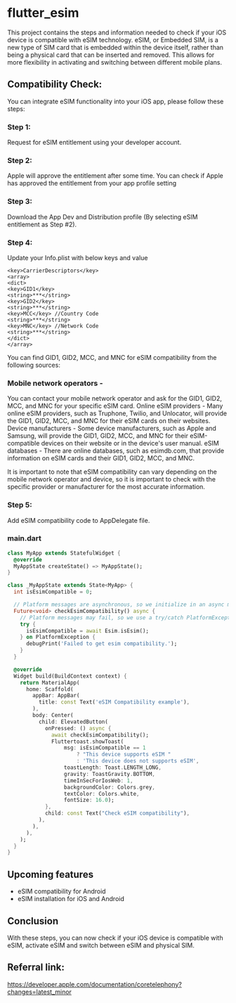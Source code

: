 # flutter_esim

This project contains the steps and information needed to check if your iOS device
is compatible with eSIM technology. eSIM, or Embedded SIM, is a new type of SIM card that is
embedded within the device itself, rather than being a physical card that can be inserted and removed.
This allows for more flexibility in activating and switching between different mobile plans.

## Compatibility Check:
You can integrate eSIM functionality into your iOS app, please follow these steps:
### Step 1:
Request for eSIM entitlement using your developer account.

### Step 2:
Apple will approve the entitlement after some time. You can check if Apple has approved the entitlement from your app profile setting

### Step 3:
Download the App Dev and Distribution profile (By selecting eSIM entitlement as Step #2).

### Step 4:
Update your Info.plist with below keys and value

```
<key>CarrierDescriptors</key>
<array>
<dict>
<key>GID1</key>
<string>***</string>
<key>GID2</key>
<string>***</string>
<key>MCC</key> //Country Code
<string>***</string>
<key>MNC</key> //Network Code
<string>***</string>
</dict>
</array>
```
You can find GID1, GID2, MCC, and MNC for eSIM compatibility from the following sources:

### Mobile network operators - 

You can contact your mobile network operator and ask for the GID1, GID2, MCC, and MNC for your specific eSIM card.
Online eSIM providers - Many online eSIM providers, such as Truphone, Twilio, and Unlocator, will provide the GID1, GID2, MCC, and MNC for their eSIM cards on their websites.
Device manufacturers - Some device manufacturers, such as Apple and Samsung, will provide the GID1, GID2, MCC, and MNC for their eSIM-compatible devices on their website or in the device's user manual.
eSIM databases - There are online databases, such as esimdb.com, that provide information on eSIM cards and their GID1, GID2, MCC, and MNC.

It is important to note that eSIM compatibility can vary depending on the mobile network operator
and device, so it is important to check with the specific provider or manufacturer for the most
accurate information.

### Step 5:
Add eSIM compatibility code to AppDelegate file.

### main.dart
```dart
class MyApp extends StatefulWidget {
  @override
  MyAppState createState() => MyAppState();
}

class _MyAppState extends State<MyApp> {
  int isEsimCompatible = 0;

  // Platform messages are asynchronous, so we initialize in an async method.
  Future<void> checkEsimCompatibility() async {
    // Platform messages may fail, so we use a try/catch PlatformException.
    try {
      isEsimCompatible = await Esim.isEsim();
    } on PlatformException {
      debugPrint('Failed to get esim compatibility.');
    }
  }

  @override
  Widget build(BuildContext context) {
    return MaterialApp(
      home: Scaffold(
        appBar: AppBar(
          title: const Text('eSIM Compatibility example'),
        ),
        body: Center(
          child: ElevatedButton(
            onPressed: () async {
              await checkEsimCompatibility();
              Fluttertoast.showToast(
                  msg: isEsimCompatible == 1
                      ? "This device supports eSIM "
                      : 'This device does not supports eSIM',
                  toastLength: Toast.LENGTH_LONG,
                  gravity: ToastGravity.BOTTOM,
                  timeInSecForIosWeb: 1,
                  backgroundColor: Colors.grey,
                  textColor: Colors.white,
                  fontSize: 16.0);
            },
            child: const Text("Check eSIM compatibility"),
          ),
        ),
      ),
    );
  }
}
```
## Upcoming features
- eSIM compatibility for Android
- eSIM installation for iOS and Android

## Conclusion

With these steps, you can now check if your iOS device is compatible with eSIM,
activate eSIM and switch between eSIM and physical SIM.

## Referral link:
https://developer.apple.com/documentation/coretelephony?changes=latest_minor




